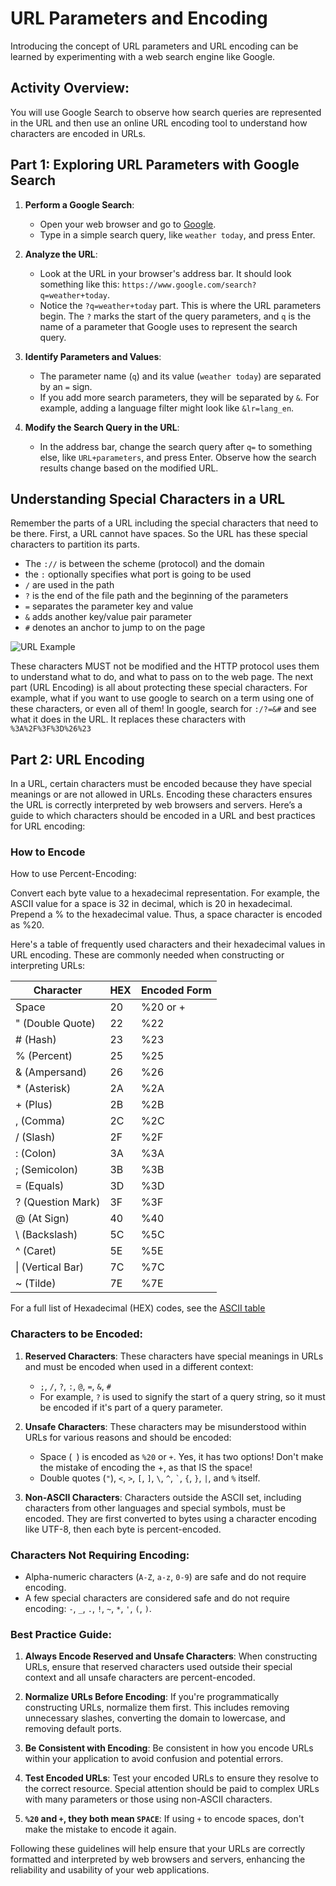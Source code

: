 # URL Parameters and Encoding
Introducing the concept of URL parameters and URL encoding can be learned by experimenting with a web search engine like Google. 

## Activity Overview:
You will use Google Search to observe how search queries are represented in the URL and then use an online URL encoding tool to understand how characters are encoded in URLs.

## Part 1: Exploring URL Parameters with Google Search

1. **Perform a Google Search**:
   - Open your web browser and go to [Google](https://www.google.com/).
   - Type in a simple search query, like `weather today`, and press Enter.

2. **Analyze the URL**:
   - Look at the URL in your browser's address bar. It should look something like this: `https://www.google.com/search?q=weather+today`.
   - Notice the `?q=weather+today` part. This is where the URL parameters begin. The `?` marks the start of the query parameters, and `q` is the name of a parameter that Google uses to represent the search query.

3. **Identify Parameters and Values**:
   - The parameter name (`q`) and its value (`weather today`) are separated by an `=` sign.
   - If you add more search parameters, they will be separated by `&`. For example, adding a language filter might look like `&lr=lang_en`.

4. **Modify the Search Query in the URL**:
   - In the address bar, change the search query after `q=` to something else, like `URL+parameters`, and press Enter. Observe how the search results change based on the modified URL.

## Understanding Special Characters in a URL

Remember the parts of a URL including the special characters that need to be there. First, a URL cannot have spaces. So the URL has these special characters to partition its parts. 

 - The `://` is between the scheme (protocol) and the domain
 - the `:` optionally specifies what port is going to be used
 - `/` are used in the path
 - `?` is the end of the file path and the beginning of the parameters
 - `=` separates the parameter key and value
 - `&` adds another key/value pair parameter
 - `#` denotes an anchor to jump to on the page

![URL Example](https://developer.mozilla.org/en-US/docs/Learn/Common_questions/Web_mechanics/What_is_a_URL/mdn-url-all.png)

These characters MUST not be modified and the HTTP protocol uses them to understand what to do, and what to pass on to the web page. The next part (URL Encoding) is all about protecting these special characters. For example, what if you want to use google to search on a term using one of these characters, or even all of them! 
In google, search for `:/?=&#` and see what it does in the URL. It replaces these characters with `%3A%2F%3F%3D%26%23`

## Part 2: URL Encoding

In a URL, certain characters must be encoded because they have special meanings or are not allowed in URLs. Encoding these characters ensures the URL is correctly interpreted by web browsers and servers. Here’s a guide to which characters should be encoded in a URL and best practices for URL encoding:

### How to Encode

How to use Percent-Encoding:

Convert each byte value to a hexadecimal representation. For example, the ASCII value for a space is 32 in decimal, which is 20 in hexadecimal.
Prepend a % to the hexadecimal value. Thus, a space character is encoded as %20.

Here's a table of frequently used characters and their hexadecimal values in URL encoding. These are commonly needed when constructing or interpreting URLs:

| Character | HEX | Encoded Form |
|-----------|-------------|--------------|
| Space     | 20          | %20 or +         |
| " (Double Quote) | 22    | %22          |
| # (Hash)  | 23          | %23          |
| % (Percent) | 25        | %25          |
| & (Ampersand) | 26      | %26          |
| * (Asterisk) | 2A       | %2A          |
| + (Plus)  | 2B          | %2B          |
| , (Comma) | 2C          | %2C          |
| / (Slash) | 2F          | %2F          |
| : (Colon) | 3A          | %3A          |
| ; (Semicolon) | 3B      | %3B          |
| = (Equals) | 3D         | %3D          |
| ? (Question Mark) | 3F  | %3F          |
| @ (At Sign) | 40        | %40          |
| \ (Backslash) | 5C      | %5C          |
| ^ (Caret) | 5E          | %5E          |
| \| (Vertical Bar) | 7C  | %7C          |
| ~ (Tilde) | 7E          | %7E          |

For a full list of Hexadecimal (HEX) codes, see the [ASCII table](https://www.asciitable.com/)

### Characters to be Encoded:

1. **Reserved Characters**: These characters have special meanings in URLs and must be encoded when used in a different context:
   - `;`, `/`, `?`, `:`, `@`, `=`, `&`, `#`
   - For example, `?` is used to signify the start of a query string, so it must be encoded if it's part of a query parameter.

2. **Unsafe Characters**: These characters may be misunderstood within URLs for various reasons and should be encoded:
   - Space (` `) is encoded as `%20` or `+`. Yes, it has two options! Don't make the mistake of encoding the +, as that IS the space!
   - Double quotes (`"`), `<`, `>`, `[`, `]`, `\`, `^`, `` ` ``, `{`, `}`, `|`, and `%` itself.

3. **Non-ASCII Characters**: Characters outside the ASCII set, including characters from other languages and special symbols, must be encoded. They are first converted to bytes using a character encoding like UTF-8, then each byte is percent-encoded.

### Characters Not Requiring Encoding:

- Alpha-numeric characters (`A-Z`, `a-z`, `0-9`) are safe and do not require encoding.
- A few special characters are considered safe and do not require encoding: `-`, `_`, `.`, `!`, `~`, `*`, `'`, `(`, `)`.

### Best Practice Guide:

1. **Always Encode Reserved and Unsafe Characters**: When constructing URLs, ensure that reserved characters used outside their special context and all unsafe characters are percent-encoded.

2. **Normalize URLs Before Encoding**: If you're programmatically constructing URLs, normalize them first. This includes removing unnecessary slashes, converting the domain to lowercase, and removing default ports.

3. **Be Consistent with Encoding**: Be consistent in how you encode URLs within your application to avoid confusion and potential errors.

4. **Test Encoded URLs**: Test your encoded URLs to ensure they resolve to the correct resource. Special attention should be paid to complex URLs with many parameters or those using non-ASCII characters.

5. **`%20` and `+`, they both mean `SPACE`**: If using `+` to encode spaces, don't make the mistake to encode it again. 

Following these guidelines will help ensure that your URLs are correctly formatted and interpreted by web browsers and servers, enhancing the reliability and usability of your web applications.

